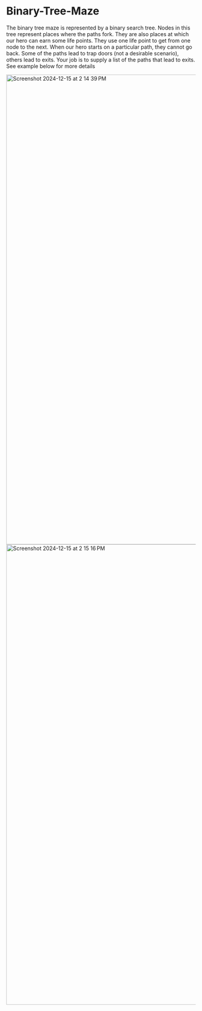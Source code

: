 # Binary-Tree-Maze

The binary tree maze is represented by a binary search tree. Nodes in this tree represent places where the paths fork. 
They are also places at which our hero can earn some life points. They use one life point to get from one node to the 
next. When our hero starts on a particular path, they cannot go back. Some of the paths lead to trap 
doors (not a desirable scenario), others lead to exits. Your job is to supply a list of the paths that lead to exits. 
See example below for more details


<img width="1249" alt="Screenshot 2024-12-15 at 2 14 39 PM" src="https://github.com/user-attachments/assets/4282f132-c731-4402-bf76-d0c9db8d7018" />
<img width="1224" alt="Screenshot 2024-12-15 at 2 15 16 PM" src="https://github.com/user-attachments/assets/ed9d78ae-0357-4d45-ac02-a68ee8c3cb68" />
